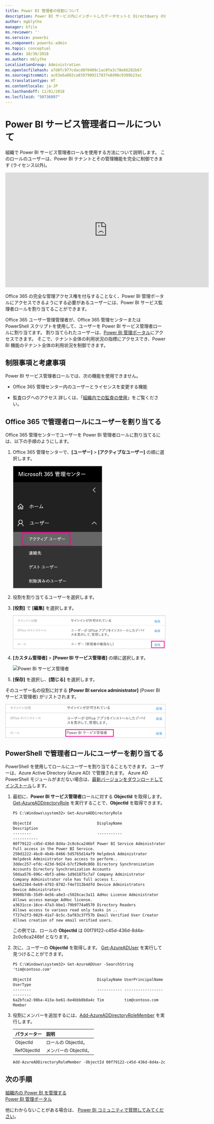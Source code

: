 ```yaml
---
title: Power BI 管理者の役割について
description: Power BI サービス内にインポートしたデータセットと DirectQuery の行レベルのセキュリティを構成する方法。
author: mgblythe
manager: kfile
ms.reviewer: ''
ms.service: powerbi
ms.component: powerbi-admin
ms.topic: conceptual
ms.date: 10/30/2018
ms.author: mblythe
LocalizationGroup: Administration
ms.openlocfilehash: a7d8fc977cdacd8f0409c1ac0fa3c78e66282b67
ms.sourcegitcommit: ac63e6a082ca8397909217837e8d98c9389b23ac
ms.translationtype: HT
ms.contentlocale: ja-JP
ms.lasthandoff: 11/01/2018
ms.locfileid: "50736897"
---
```

# <a name="understanding-the-power-bi-service-administrator-role"></a>Power BI サービス管理者ロールについて

組織で Power BI サービス管理者ロールを使用する方法について説明します。 このロールのユーザーは、Power BI テナントとその管理機能を完全に制御できます (ライセンス以外)。

<iframe width="640" height="360" src="https://www.youtube.com/embed/PQRbdJgEm3k?showinfo=0" frameborder="0" allowfullscreen></iframe>

Office 365 の完全な管理アクセス権を付与することなく、Power BI 管理ポータルにアクセスできるようにする必要があるユーザーには、Power BI サービス監理者ロールを割り当てることができます。

Office 365 ユーザー管理管理者が、Office 365 管理センターまたは PowerShell スクリプトを使用して、ユーザーを Power BI サービス管理者ロールに割り当てます。 割り当てられたユーザーは、[Power BI 管理ポータル](service-admin-portal.md)にアクセスできます。 そこで、テナント全体の利用状況の指標にアクセスでき、Power BI 機能のテナント全体の利用状況を制御できます。

## <a name="limitations-and-considerations"></a>制限事項と考慮事項

Power BI サービス管理者ロールでは、次の機能を使用できません。

* Office 365 管理センター内のユーザーとライセンスを変更する機能

* 監査ログへのアクセス 詳しくは、「[組織内での監査の使用](service-admin-auditing.md)」をご覧ください。

## <a name="assign-users-to-the-admin-role-in-office-365"></a>Office 365 で管理者ロールにユーザーを割り当てる

Office 365 管理センターでユーザーを Power BI 管理者ロールに割り当てるには、以下の手順のようにします。

1. Office 365 管理センターで、**[ユーザー]** > **[アクティブなユーザー]** の順に選択します。

    ![Office 365 管理センター](media/service-admin-role/powerbi-admin-users.png)

1. 役割を割り当てるユーザーを選択します。

1. **[役割]** で **[編集]** を選択します。

    ![ロールを編集する](media/service-admin-role/powerbi-admin-edit-roles.png)

1. **[カスタム管理者]** > **[Power BI サービス管理者]** の順に選択します。

    ![Power BI サービス管理者](media/service-admin-role/powerbi-admin-role.png)

1. **[保存]** を選択し、**[閉じる]** を選択します。

そのユーザー名の役割に対する **[Power BI service administrator]** \(Power BI サービス管理者) がリストされます。

![ロール](media/service-admin-role/powerbi-admin-role-set.png)

## <a name="assign-users-to-the-admin-role-with-powershell"></a>PowerShell で管理者ロールにユーザーを割り当てる

PowerShell を使用してロールにユーザーを割り当てることもできます。 ユーザーは、Azure Active Directory (Azure AD) で管理されます。 Azure AD PowerShell モジュールがまだない場合は、[最新バージョンをダウンロードしてインストール](https://www.powershellgallery.com/packages/AzureAD/)します。

1. 最初に、**Power BI サービス管理者**ロールに対する **ObjectId** を取得します。 [Get-AzureADDirectoryRole](/powershell/module/azuread/get-azureaddirectoryrole) を実行することで、**ObjectId** を取得できます。

    ```
    PS C:\Windows\system32> Get-AzureADDirectoryRole

    ObjectId                             DisplayName                        Description
    --------                             -----------                        -----------
    00f79122-c45d-436d-8d4a-2c0c6ca246bf Power BI Service Administrator     Full access in the Power BI Service.
    250d1222-4bc0-4b4b-8466-5d5765d14af9 Helpdesk Administrator             Helpdesk Administrator has access to perform..
    3ddec257-efdc-423d-9d24-b7cf29e0c86b Directory Synchronization Accounts Directory Synchronization Accounts
    50daa576-896c-4bf3-a84e-1d9d1875c7a7 Company Administrator              Company Administrator role has full access t..
    6a452384-6eb9-4793-8782-f4e7313b4dfd Device Administrators              Device Administrators
    9900b7db-35d9-4e56-a8e3-c5026cac3a11 AdHoc License Administrator        Allows access manage AdHoc license.
    a3631cce-16ce-47a3-bbe1-79b9774a0570 Directory Readers                  Allows access to various read only tasks in ..
    f727e2f3-0829-41a7-8c5c-5af83c37f57b Email Verified User Creator        Allows creation of new email verified users.
    ```

    この例では、ロールの **ObjectId** は 00f79122-c45d-436d-8d4a-2c0c6ca246bf となります。

1. 次に、ユーザーの **ObjectId** を取得します。 [Get-AzureADUser](/powershell/module/azuread/get-azureaduser) を実行して見つけることができます。

    ```
    PS C:\Windows\system32> Get-AzureADUser -SearchString 'tim@contoso.com'

    ObjectId                             DisplayName UserPrincipalName      UserType
    --------                             ----------- -----------------      --------
    6a2bfca2-98ba-413a-be61-6e4bbb8b8a4c Tim         tim@contoso.com        Member
    ```

1. 役割にメンバーを追加するには、[Add-AzureADDirectoryRoleMember](/powershell/module/azuread/add-azureaddirectoryrolemember) を実行します。

    | パラメーター | 説明 |
    | --- | --- |
    | ObjectId |ロールの ObjectId。 |
    | RefObjectId |メンバーの ObjectId。 |

    ```powershell
    Add-AzureADDirectoryRoleMember -ObjectId 00f79122-c45d-436d-8d4a-2c0c6ca246bf -RefObjectId 6a2bfca2-98ba-413a-be61-6e4bbb8b8a4c
    ```

## <a name="next-steps"></a>次の手順

[組織内の Power BI を管理する](service-admin-administering-power-bi-in-your-organization.md)  
[Power BI 管理ポータル](service-admin-portal.md)  

他にわからないことがある場合は、 [Power BI コミュニティで質問してみてください](http://community.powerbi.com/)。
